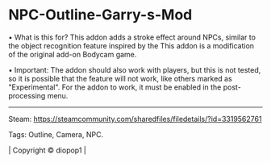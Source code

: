 # NPC-Outline-Garry-s-Mod

• What is this for?
This addon adds a stroke effect around NPCs, similar to the object recognition feature inspired by the This addon is a modification of the original add-on Bodycam game.

• Important: The addon should also work with players, but this is not tested, so it is possible that the feature will not work, like others marked as "Experimental". For the addon to work, it must be enabled in the post-processing menu.
_______________________________

Steam: https://steamcommunity.com/sharedfiles/filedetails/?id=3319562761

Tags: Outline, Camera, NPC.

| Copyright © diopop1 |

